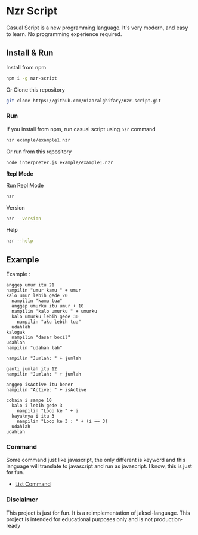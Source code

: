 # Nzr Script

Casual Script is a new programming language. It's very modern, and easy to learn. No programming experience required.

## Install & Run

Install from npm
```bash
npm i -g nzr-script
```
Or Clone this repository
```bash
git clone https://github.com/nizaralghifary/nzr-script.git
```

### Run

If you install from npm, run casual script using `nzr` command

```bash
nzr example/example1.nzr
```

Or run from this repository
```
node interpreter.js example/example1.nzr
```
**Repl Mode**

Run Repl Mode
```bash
nzr
```
Version
```bash
nzr --version
```
Help
```bash
nzr --help
```
## Example 

Example : 

```
anggep umur itu 21
nampilin "umur kamu " + umur
kalo umur lebih gede 20
  nampilin "kamu tua"
  anggep umurku itu umur + 10 
  nampilin "kalo umurku " + umurku
  kalo umurku lebih gede 30
    nampilin "aku lebih tua"
  udahlah
kalogak
  nampilin "dasar bocil"
udahlah
nampilin "udahan lah"
```

```anggep jumlah itu 5
nampilin "Jumlah: " + jumlah

ganti jumlah itu 12
nampilin "Jumlah: " + jumlah

anggep isActive itu bener
nampilin "Active: " + isActive

cobain i sampe 10
  kalo i lebih gede 3
    nampilin "Loop ke " + i
  kayaknya i itu 3 
    nampilin "Loop ke 3 : " + (i == 3)
  udahlah
udahlah
```

### Command

Some command just like javascript, the only different is keyword and this language will translate to javascript and run as javascript. I know, this is just for fun.

- [List Command](Command.md)

### Disclaimer

This project is just for fun. It is a reimplementation of jaksel-language. This project is intended for educational purposes only and is not production-ready